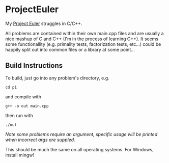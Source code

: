 # ProjectEuler
My [Project Euler](https://projecteuler.net/) struggles in C/C++.

All problems are contained within their own main.cpp files and are usually a nice mashup of C and C++ (I'm in the process of learning C++). It seems some functionallity (e.g. primality tests, factorization tests, etc...) could be happily split out into common files or a library at some point...

Build Instructions
-------------------

To build, just go into any problem's directory, e.g.

``cd p1``

and compile with

``g++ -o out main.cpp``

then run with

``./out``

*Note some problems require an argument, specific usage will be printed when incorrect args are suppled.*

This should be much the same on all operating systems. For Windows, install mingw!
